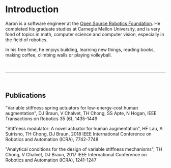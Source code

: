 # Introduction

Aaron is a software engineer at the [Open Source Robotics Foundation](https://openrobotics.org). He completed his graduate studies at Carnegie Mellon University, and is very fond of topics in math, computer science and computer vision, especially in the field of robotics.

In his free time, he enjoys building, learning new things, reading books, making coffee, climbing walls or playing volleyball.

<br/>

---

<br/>

## Publications

"Variable stiffness spring actuators for low-energy-cost human augmentation", DJ Braun, V Chalvet, TH Chong, SS Apte, N Hogan, IEEE Transactions on Robotics 35 (6), 1435-1449

"Stiffness modulator: A novel actuator for human augmentation", HF Lau, A Sutrisno, TH Chong, DJ Braun, 2018 IEEE International Conference on Robotics and Automation (ICRA), 7742-7748

"Analytical conditions for the design of variable stiffness mechanisms", TH Chong, V Chalvet, DJ Braun, 2017 IEEE International Conference on Robotics and Automation (ICRA), 1241-1247
